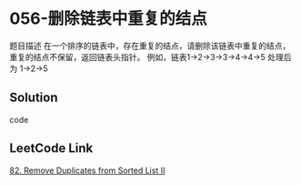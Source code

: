 # 056-删除链表中重复的结点

题目描述
在一个排序的链表中，存在重复的结点，请删除该链表中重复的结点，重复的结点不保留，返回链表头指针。 例如，链表1->2->3->3->4->4->5 处理后为 1->2->5

## Solution

code

## LeetCode Link
[82. Remove Duplicates from Sorted List II](https://leetcode.com/problems/remove-duplicates-from-sorted-list-ii/)
